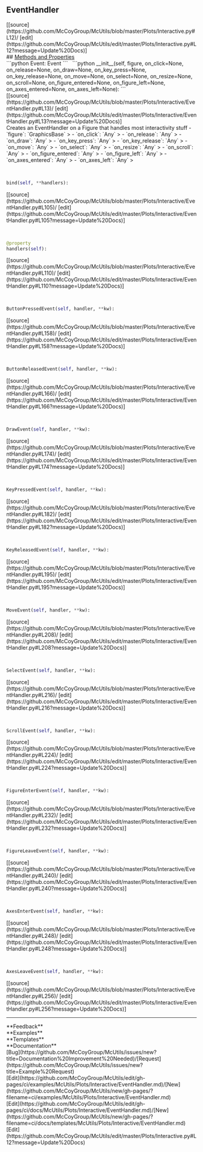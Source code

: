 ## <a id="McUtils.Plots.Interactive.EventHandler">EventHandler</a> 

<div class="docs-source-link" markdown="1">
[[source](https://github.com/McCoyGroup/McUtils/blob/master/Plots/Interactive.py#L12)/
[edit](https://github.com/McCoyGroup/McUtils/edit/master/Plots/Interactive.py#L12?message=Update%20Docs)]
</div>









<div class="collapsible-section">
 <div class="collapsible-section collapsible-section-header" markdown="1">
## <a class="collapse-link" data-toggle="collapse" href="#methods" markdown="1"> Methods and Properties</a> <a class="float-right" data-toggle="collapse" href="#methods"><i class="fa fa-chevron-down"></i></a>
 </div>
 <div class="collapsible-section collapsible-section-body collapse show" id="methods" markdown="1">
 ```python
Event: Event
```
<a id="McUtils.Plots.Interactive.EventHandler.__init__" class="docs-object-method">&nbsp;</a> 
```python
__init__(self, figure, on_click=None, on_release=None, on_draw=None, on_key_press=None, on_key_release=None, on_move=None, on_select=None, on_resize=None, on_scroll=None, on_figure_entered=None, on_figure_left=None, on_axes_entered=None, on_axes_left=None): 
```
<div class="docs-source-link" markdown="1">
[[source](https://github.com/McCoyGroup/McUtils/blob/master/Plots/Interactive/EventHandler.py#L13)/
[edit](https://github.com/McCoyGroup/McUtils/edit/master/Plots/Interactive/EventHandler.py#L13?message=Update%20Docs)]
</div>
Creates an EventHandler on a Figure that handles most interactivity stuff
  - `figure`: `GraphicsBase`
    > 
  - `on_click`: `Any`
    > 
  - `on_release`: `Any`
    > 
  - `on_draw`: `Any`
    > 
  - `on_key_press`: `Any`
    > 
  - `on_key_release`: `Any`
    > 
  - `on_move`: `Any`
    > 
  - `on_select`: `Any`
    > 
  - `on_resize`: `Any`
    > 
  - `on_scroll`: `Any`
    > 
  - `on_figure_entered`: `Any`
    > 
  - `on_figure_left`: `Any`
    > 
  - `on_axes_entered`: `Any`
    > 
  - `on_axes_left`: `Any`
    >


<a id="McUtils.Plots.Interactive.EventHandler.bind" class="docs-object-method">&nbsp;</a> 
```python
bind(self, **handlers): 
```
<div class="docs-source-link" markdown="1">
[[source](https://github.com/McCoyGroup/McUtils/blob/master/Plots/Interactive/EventHandler.py#L105)/
[edit](https://github.com/McCoyGroup/McUtils/edit/master/Plots/Interactive/EventHandler.py#L105?message=Update%20Docs)]
</div>


<a id="McUtils.Plots.Interactive.EventHandler.handlers" class="docs-object-method">&nbsp;</a> 
```python
@property
handlers(self): 
```
<div class="docs-source-link" markdown="1">
[[source](https://github.com/McCoyGroup/McUtils/blob/master/Plots/Interactive/EventHandler.py#L110)/
[edit](https://github.com/McCoyGroup/McUtils/edit/master/Plots/Interactive/EventHandler.py#L110?message=Update%20Docs)]
</div>


<a id="McUtils.Plots.Interactive.EventHandler.ButtonPressedEvent" class="docs-object-method">&nbsp;</a> 
```python
ButtonPressedEvent(self, handler, **kw): 
```
<div class="docs-source-link" markdown="1">
[[source](https://github.com/McCoyGroup/McUtils/blob/master/Plots/Interactive/EventHandler.py#L158)/
[edit](https://github.com/McCoyGroup/McUtils/edit/master/Plots/Interactive/EventHandler.py#L158?message=Update%20Docs)]
</div>


<a id="McUtils.Plots.Interactive.EventHandler.ButtonReleasedEvent" class="docs-object-method">&nbsp;</a> 
```python
ButtonReleasedEvent(self, handler, **kw): 
```
<div class="docs-source-link" markdown="1">
[[source](https://github.com/McCoyGroup/McUtils/blob/master/Plots/Interactive/EventHandler.py#L166)/
[edit](https://github.com/McCoyGroup/McUtils/edit/master/Plots/Interactive/EventHandler.py#L166?message=Update%20Docs)]
</div>


<a id="McUtils.Plots.Interactive.EventHandler.DrawEvent" class="docs-object-method">&nbsp;</a> 
```python
DrawEvent(self, handler, **kw): 
```
<div class="docs-source-link" markdown="1">
[[source](https://github.com/McCoyGroup/McUtils/blob/master/Plots/Interactive/EventHandler.py#L174)/
[edit](https://github.com/McCoyGroup/McUtils/edit/master/Plots/Interactive/EventHandler.py#L174?message=Update%20Docs)]
</div>


<a id="McUtils.Plots.Interactive.EventHandler.KeyPressedEvent" class="docs-object-method">&nbsp;</a> 
```python
KeyPressedEvent(self, handler, **kw): 
```
<div class="docs-source-link" markdown="1">
[[source](https://github.com/McCoyGroup/McUtils/blob/master/Plots/Interactive/EventHandler.py#L182)/
[edit](https://github.com/McCoyGroup/McUtils/edit/master/Plots/Interactive/EventHandler.py#L182?message=Update%20Docs)]
</div>


<a id="McUtils.Plots.Interactive.EventHandler.KeyReleasedEvent" class="docs-object-method">&nbsp;</a> 
```python
KeyReleasedEvent(self, handler, **kw): 
```
<div class="docs-source-link" markdown="1">
[[source](https://github.com/McCoyGroup/McUtils/blob/master/Plots/Interactive/EventHandler.py#L195)/
[edit](https://github.com/McCoyGroup/McUtils/edit/master/Plots/Interactive/EventHandler.py#L195?message=Update%20Docs)]
</div>


<a id="McUtils.Plots.Interactive.EventHandler.MoveEvent" class="docs-object-method">&nbsp;</a> 
```python
MoveEvent(self, handler, **kw): 
```
<div class="docs-source-link" markdown="1">
[[source](https://github.com/McCoyGroup/McUtils/blob/master/Plots/Interactive/EventHandler.py#L208)/
[edit](https://github.com/McCoyGroup/McUtils/edit/master/Plots/Interactive/EventHandler.py#L208?message=Update%20Docs)]
</div>


<a id="McUtils.Plots.Interactive.EventHandler.SelectEvent" class="docs-object-method">&nbsp;</a> 
```python
SelectEvent(self, handler, **kw): 
```
<div class="docs-source-link" markdown="1">
[[source](https://github.com/McCoyGroup/McUtils/blob/master/Plots/Interactive/EventHandler.py#L216)/
[edit](https://github.com/McCoyGroup/McUtils/edit/master/Plots/Interactive/EventHandler.py#L216?message=Update%20Docs)]
</div>


<a id="McUtils.Plots.Interactive.EventHandler.ScrollEvent" class="docs-object-method">&nbsp;</a> 
```python
ScrollEvent(self, handler, **kw): 
```
<div class="docs-source-link" markdown="1">
[[source](https://github.com/McCoyGroup/McUtils/blob/master/Plots/Interactive/EventHandler.py#L224)/
[edit](https://github.com/McCoyGroup/McUtils/edit/master/Plots/Interactive/EventHandler.py#L224?message=Update%20Docs)]
</div>


<a id="McUtils.Plots.Interactive.EventHandler.FigureEnterEvent" class="docs-object-method">&nbsp;</a> 
```python
FigureEnterEvent(self, handler, **kw): 
```
<div class="docs-source-link" markdown="1">
[[source](https://github.com/McCoyGroup/McUtils/blob/master/Plots/Interactive/EventHandler.py#L232)/
[edit](https://github.com/McCoyGroup/McUtils/edit/master/Plots/Interactive/EventHandler.py#L232?message=Update%20Docs)]
</div>


<a id="McUtils.Plots.Interactive.EventHandler.FigureLeaveEvent" class="docs-object-method">&nbsp;</a> 
```python
FigureLeaveEvent(self, handler, **kw): 
```
<div class="docs-source-link" markdown="1">
[[source](https://github.com/McCoyGroup/McUtils/blob/master/Plots/Interactive/EventHandler.py#L240)/
[edit](https://github.com/McCoyGroup/McUtils/edit/master/Plots/Interactive/EventHandler.py#L240?message=Update%20Docs)]
</div>


<a id="McUtils.Plots.Interactive.EventHandler.AxesEnterEvent" class="docs-object-method">&nbsp;</a> 
```python
AxesEnterEvent(self, handler, **kw): 
```
<div class="docs-source-link" markdown="1">
[[source](https://github.com/McCoyGroup/McUtils/blob/master/Plots/Interactive/EventHandler.py#L248)/
[edit](https://github.com/McCoyGroup/McUtils/edit/master/Plots/Interactive/EventHandler.py#L248?message=Update%20Docs)]
</div>


<a id="McUtils.Plots.Interactive.EventHandler.AxesLeaveEvent" class="docs-object-method">&nbsp;</a> 
```python
AxesLeaveEvent(self, handler, **kw): 
```
<div class="docs-source-link" markdown="1">
[[source](https://github.com/McCoyGroup/McUtils/blob/master/Plots/Interactive/EventHandler.py#L256)/
[edit](https://github.com/McCoyGroup/McUtils/edit/master/Plots/Interactive/EventHandler.py#L256?message=Update%20Docs)]
</div>
 </div>
</div>












---


<div markdown="1" class="text-secondary">
<div class="container">
  <div class="row">
   <div class="col" markdown="1">
**Feedback**   
</div>
   <div class="col" markdown="1">
**Examples**   
</div>
   <div class="col" markdown="1">
**Templates**   
</div>
   <div class="col" markdown="1">
**Documentation**   
</div>
   <div class="col" markdown="1">
   
</div>
   <div class="col" markdown="1">
   
</div>
   <div class="col" markdown="1">
   
</div>
</div>
  <div class="row">
   <div class="col" markdown="1">
[Bug](https://github.com/McCoyGroup/McUtils/issues/new?title=Documentation%20Improvement%20Needed)/[Request](https://github.com/McCoyGroup/McUtils/issues/new?title=Example%20Request)   
</div>
   <div class="col" markdown="1">
[Edit](https://github.com/McCoyGroup/McUtils/edit/gh-pages/ci/examples/McUtils/Plots/Interactive/EventHandler.md)/[New](https://github.com/McCoyGroup/McUtils/new/gh-pages/?filename=ci/examples/McUtils/Plots/Interactive/EventHandler.md)   
</div>
   <div class="col" markdown="1">
[Edit](https://github.com/McCoyGroup/McUtils/edit/gh-pages/ci/docs/McUtils/Plots/Interactive/EventHandler.md)/[New](https://github.com/McCoyGroup/McUtils/new/gh-pages/?filename=ci/docs/templates/McUtils/Plots/Interactive/EventHandler.md)   
</div>
   <div class="col" markdown="1">
[Edit](https://github.com/McCoyGroup/McUtils/edit/master/Plots/Interactive.py#L12?message=Update%20Docs)   
</div>
   <div class="col" markdown="1">
   
</div>
   <div class="col" markdown="1">
   
</div>
   <div class="col" markdown="1">
   
</div>
</div>
</div>
</div>